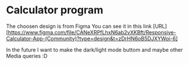 # Calculator program

The choosen design is from Figma
You can see it in this link [URL][https://www.figma.com/file/CANeXRPfLhxN6ab2vXKBft/Responsive-Calculator-App-(Community)?type=design&t=zDrHN6oB5DJXYWoi-6]

In the future I want to make the dark/light mode buttom and maybe other Media queries :D
